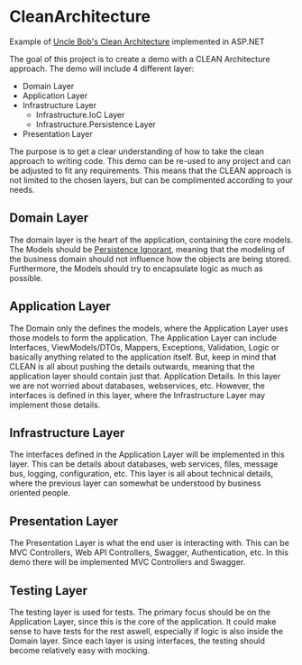 # CleanArchitecture
Example of [Uncle Bob's Clean Architecture](https://blog.cleancoder.com/uncle-bob/2012/08/13/the-clean-architecture.html "Uncle Bob's Clean Architecture") implemented in ASP.NET

The goal of this project is to create a demo with a CLEAN Architecture approach. 
The demo will include 4 different layer:

* Domain Layer
* Application Layer
* Infrastructure Layer
  * Infrastructure.IoC Layer
  * Infrastructure.Persistence Layer
* Presentation Layer

The purpose is to get a clear understanding of how to take the clean approach to writing code. This demo can be re-used to any project and 
can be adjusted to fit any requirements. This means that the CLEAN approach is not limited to the chosen layers, but can be complimented according to your needs.

## Domain Layer
The domain layer is the heart of the application, containing the core models. 
The Models should be [Persistence Ignorant](https://deviq.com/principles/persistence-ignorance), meaning that the modeling of the business domain should not influence how the objects are being stored. Furthermore, the Models should try to encapsulate logic as much as possible. 

## Application Layer
The Domain only the defines the models, where the Application Layer uses those models to form the application.
The Application Layer can include Interfaces, ViewModels/DTOs, Mappers, Exceptions, Validation, Logic or basically anything related to the application itself. 
But, keep in mind that CLEAN is all about pushing the details outwards, meaning that the application layer should contain just that. Application Details. In this layer we are not worried about databases, webservices, etc. However, the interfaces is defined in this layer, where the Infrastructure Layer may implement those details.

## Infrastructure Layer
The interfaces defined in the Application Layer will be implemented in this layer. This can be details about databases, web services, files, message bus, logging, configuration, etc. This layer is all about technical details, where the previous layer can somewhat be understood by business oriented people. 


## Presentation Layer
The Presentation Layer is what the end user is interacting with. This can be MVC Controllers, Web API Controllers, Swagger, Authentication, etc. 
In this demo there will be implemented MVC Controllers and Swagger.

## Testing Layer
The testing layer is used for tests. The primary focus should be on the Application Layer, since this is the core of the application. 
It could make sense to have tests for the rest aswell, especially if logic is also inside the Domain layer.
Since each layer is using interfaces, the testing should become relatively easy with mocking.
